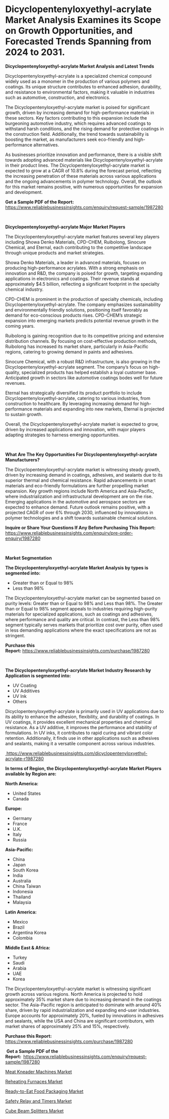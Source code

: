 <p><h1>Dicyclopentenyloxyethyl-acrylate Market Analysis Examines its Scope on Growth Opportunities, and Forecasted Trends Spanning from 2024 to 2031.</h1></p><p><strong>Dicyclopentenyloxyethyl-acrylate Market Analysis and Latest Trends</strong></p>
<p><p>Dicyclopentenyloxyethyl-acrylate is a specialized chemical compound widely used as a monomer in the production of various polymers and coatings. Its unique structure contributes to enhanced adhesion, durability, and resistance to environmental factors, making it valuable in industries such as automotive, construction, and electronics. </p><p>The Dicyclopentenyloxyethyl-acrylate market is poised for significant growth, driven by increasing demand for high-performance materials in these sectors. Key factors contributing to this expansion include the burgeoning automotive industry, which requires advanced coatings to withstand harsh conditions, and the rising demand for protective coatings in the construction field. Additionally, the trend towards sustainability is boosting the market, as manufacturers seek eco-friendly and high-performance alternatives.</p><p>As businesses prioritize innovation and performance, there is a visible shift towards adopting advanced materials like Dicyclopentenyloxyethyl-acrylate in their product lines. The Dicyclopentenyloxyethyl-acrylate market is expected to grow at a CAGR of 10.8% during the forecast period, reflecting the increasing penetration of these materials across various applications and the ongoing advancements in polymer technology. Overall, the outlook for this market remains positive, with numerous opportunities for expansion and development.</p></p>
<p><strong>Get a Sample PDF of the Report:&nbsp;</strong> <a href="https://www.reliablebusinessinsights.com/enquiry/request-sample/1987280?utm_campaign=102&utm_medium=2&utm_source=Github&utm_content=ia&utm_term=25102024&utm_id=dicyclopentenyloxyethyl-acrylate">https://www.reliablebusinessinsights.com/enquiry/request-sample/1987280</a></p>
<p>&nbsp;</p>
<p><strong>Dicyclopentenyloxyethyl-acrylate Major Market Players</strong></p>
<p><p>The Dicyclopentenyloxyethyl-acrylate market features several key players including Showa Denko Materials, CPD-CHEM, Ruibolong, Sinocure Chemical, and Eternal, each contributing to the competitive landscape through unique products and market strategies.</p><p>Showa Denko Materials, a leader in advanced materials, focuses on producing high-performance acrylates. With a strong emphasis on innovation and R&D, the company is poised for growth, targeting expanding applications in electronics and coatings. Their revenue stands at approximately $4.5 billion, reflecting a significant footprint in the specialty chemical industry.</p><p>CPD-CHEM is prominent in the production of specialty chemicals, including Dicyclopentenyloxyethyl-acrylate. The company emphasizes sustainability and environmentally friendly solutions, positioning itself favorably as demand for eco-conscious products rises. CPD-CHEM’s strategic expansion into emerging markets predicts potential revenue growth in the coming years.</p><p>Ruibolong is gaining recognition due to its competitive pricing and extensive distribution channels. By focusing on cost-effective production methods, Ruibolong has increased its market share, particularly in Asia-Pacific regions, catering to growing demand in paints and adhesives.</p><p>Sinocure Chemical, with a robust R&D infrastructure, is also growing in the Dicyclopentenyloxyethyl-acrylate segment. The company’s focus on high-quality, specialized products has helped establish a loyal customer base. Anticipated growth in sectors like automotive coatings bodes well for future revenues.</p><p>Eternal has strategically diversified its product portfolio to include Dicyclopentenyloxyethyl-acrylate, catering to various industries, from construction to healthcare. By leveraging increasing demand for high-performance materials and expanding into new markets, Eternal is projected to sustain growth.</p><p>Overall, the Dicyclopentenyloxyethyl-acrylate market is expected to grow, driven by increased applications and innovation, with major players adapting strategies to harness emerging opportunities.</p></p>
<p>&nbsp;</p>
<p><strong>What Are The Key Opportunities For Dicyclopentenyloxyethyl-acrylate Manufacturers?</strong></p>
<p><p>The Dicyclopentenyloxyethyl-acrylate market is witnessing steady growth, driven by increasing demand in coatings, adhesives, and sealants due to its superior thermal and chemical resistance. Rapid advancements in smart materials and eco-friendly formulations are further propelling market expansion. Key growth regions include North America and Asia-Pacific, where industrialization and infrastructural development are on the rise. Emerging applications in the automotive and aerospace sectors are expected to enhance demand. Future outlook remains positive, with a projected CAGR of over 6% through 2030, influenced by innovations in polymer technologies and a shift towards sustainable chemical solutions.</p></p>
<p><strong>Inquire or Share Your Questions If Any Before Purchasing This Report:</strong> <a href="https://www.reliablebusinessinsights.com/enquiry/pre-order-enquiry/1987280?utm_campaign=102&utm_medium=2&utm_source=Github&utm_content=ia&utm_term=25102024&utm_id=dicyclopentenyloxyethyl-acrylate">https://www.reliablebusinessinsights.com/enquiry/pre-order-enquiry/1987280</a></p>
<p>&nbsp;</p>
<p><strong>Market Segmentation</strong></p>
<p><strong>The Dicyclopentenyloxyethyl-acrylate Market Analysis by types is segmented into:</strong></p>
<p><ul><li>Greater than or Equal to 98%</li><li>Less than 98%</li></ul></p>
<p><p>The Dicyclopentenyloxyethyl-acrylate market can be segmented based on purity levels: Greater than or Equal to 98% and Less than 98%. The Greater than or Equal to 98% segment appeals to industries requiring high-purity materials for specialized applications, such as coatings and adhesives, where performance and quality are critical. In contrast, the Less than 98% segment typically serves markets that prioritize cost over purity, often used in less demanding applications where the exact specifications are not as stringent.</p></p>
<p><strong>Purchase this Report:&nbsp;</strong><a href="https://www.reliablebusinessinsights.com/purchase/1987280?utm_campaign=102&utm_medium=2&utm_source=Github&utm_content=ia&utm_term=25102024&utm_id=dicyclopentenyloxyethyl-acrylate">https://www.reliablebusinessinsights.com/purchase/1987280</a></p>
<p>&nbsp;</p>
<p><strong>The Dicyclopentenyloxyethyl-acrylate Market Industry Research by Application is segmented into:</strong></p>
<p><ul><li>UV Coating</li><li>UV Additives</li><li>UV Ink</li><li>Others</li></ul></p>
<p><p>Dicyclopentenyloxyethyl-acrylate is primarily used in UV applications due to its ability to enhance the adhesion, flexibility, and durability of coatings. In UV coatings, it provides excellent mechanical properties and chemical resistance. As a UV additive, it improves the performance and stability of formulations. In UV inks, it contributes to rapid curing and vibrant color retention. Additionally, it finds use in other applications such as adhesives and sealants, making it a versatile component across various industries.</p></p>
<p><a href="https://www.reliablebusinessinsights.com/dicyclopentenyloxyethyl-acrylate-r1987280?utm_campaign=102&utm_medium=2&utm_source=Github&utm_content=ia&utm_term=25102024&utm_id=dicyclopentenyloxyethyl-acrylate">&nbsp;https://www.reliablebusinessinsights.com/dicyclopentenyloxyethyl-acrylate-r1987280</a></p>
<p><strong>In terms of Region, the Dicyclopentenyloxyethyl-acrylate Market Players available by Region are:</strong></p>
<p>
    <p> <strong> North America: </strong>
        <ul>
            <li>United States</li>
            <li>Canada</li>
        </ul>
        </p> 
    <p> <strong> Europe: </strong>
        <ul>
            <li>Germany</li>
            <li>France</li>
            <li>U.K.</li>
            <li>Italy</li>
            <li>Russia</li>
        </ul>
        </p> 
    <p> <strong> Asia-Pacific: </strong>
        <ul>
            <li>China</li>
            <li>Japan</li>
            <li>South Korea</li>
            <li>India</li>
            <li>Australia</li>
            <li>China Taiwan</li>
            <li>Indonesia</li>
            <li>Thailand</li>
            <li>Malaysia</li>
        </ul>
        </p> 
    <p> <strong> Latin America: </strong>
        <ul>
            <li>Mexico</li>
            <li>Brazil</li>
            <li>Argentina Korea</li>
            <li>Colombia</li>
        </ul>
        </p> 
    <p> <strong> Middle East & Africa: </strong>
        <ul>
            <li>Turkey</li>
            <li>Saudi</li>
            <li>Arabia</li>
            <li>UAE</li>
            <li>Korea</li>
        </ul>
    </p>
    </p>
<p><p>The Dicyclopentenyloxyethyl-acrylate market is witnessing significant growth across various regions. North America is projected to hold approximately 35% market share due to increasing demand in the coatings sector. The Asia-Pacific region is anticipated to dominate with around 40% share, driven by rapid industrialization and expanding end-user industries. Europe accounts for approximately 20%, fueled by innovations in adhesives and sealants, while the USA and China are significant contributors, with market shares of approximately 25% and 15%, respectively.</p></p>
<p><strong>Purchase this Report: </strong><a href="https://www.reliablebusinessinsights.com/purchase/1987280?utm_campaign=102&utm_medium=2&utm_source=Github&utm_content=ia&utm_term=25102024&utm_id=dicyclopentenyloxyethyl-acrylate">https://www.reliablebusinessinsights.com/purchase/1987280</a></p>
<p>&nbsp;<strong>Get a Sample PDF of the Report:&nbsp;&nbsp;</strong><a href="https://www.reliablebusinessinsights.com/enquiry/request-sample/1987280?utm_campaign=102&utm_medium=2&utm_source=Github&utm_content=ia&utm_term=25102024&utm_id=dicyclopentenyloxyethyl-acrylate">https://www.reliablebusinessinsights.com/enquiry/request-sample/1987280</a></p>
<p><strong></strong></p>
<p><p><a href="https://www.linkedin.com/pulse/in-depth-meat-kneader-machines-market-review-size-share-6kklf?utm_campaign=102&utm_medium=2&utm_source=Github&utm_content=ia&utm_term=25102024&utm_id=dicyclopentenyloxyethyl-acrylate">Meat Kneader Machines Market</a></p><p><a href="https://github.com/kathiestrine5ty/Market-Research-Report-List-1/blob/main/reheating-furnaces-market.md?utm_campaign=102&utm_medium=2&utm_source=Github&utm_content=ia&utm_term=25102024&utm_id=dicyclopentenyloxyethyl-acrylate">Reheating Furnaces Market</a></p><p><a href="https://github.com/alesiasc0na/Market-Research-Report-List-1/blob/main/ready-to-eat-food-packaging-market.md?utm_campaign=102&utm_medium=2&utm_source=Github&utm_content=ia&utm_term=25102024&utm_id=dicyclopentenyloxyethyl-acrylate">Ready-to-Eat Food Packaging Market</a></p><p><a href="https://www.linkedin.com/pulse/trends-global-safety-relay-timers-market-forecast-analysis-iv3we?utm_campaign=102&utm_medium=2&utm_source=Github&utm_content=ia&utm_term=25102024&utm_id=dicyclopentenyloxyethyl-acrylate">Safety Relay and Timers Market</a></p><p><a href="https://issuu.com/reportprime-2/docs/cube-beam-splitters-market-size-203_7d994ecd5cb32c?utm_campaign=102&utm_medium=2&utm_source=Github&utm_content=ia&utm_term=25102024&utm_id=dicyclopentenyloxyethyl-acrylate">Cube Beam Splitters Market</a></p></p>